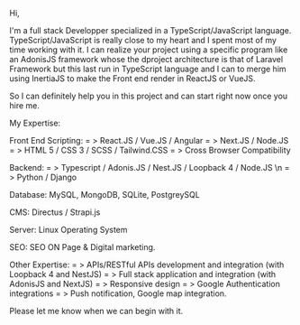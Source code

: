 Hi,

I'm a full stack Developper specialized in a TypeScript/JavaScript language.
TypeScript/JavaScript is really close to my heart and I spent most of my time working with it. 
I can realize your project using a specific program like an AdonisJS framework whose the dproject architecture is that of Laravel 
Framework but this last run in TypeScript language and I can to merge him using InertiaJS to make the Front end render in ReactJS or VueJS.

So I can definitely help you in this project and can start right now once you hire me.

My Expertise:

Front End Scripting:
= > React.JS / Vue.JS / Angular
= > Next.JS / Node.JS
= > HTML 5 / CSS 3 / SCSS / Tailwind.CSS
= > Cross Browser Compatibility

Backend: 
= > Typescript / Adonis.JS / Nest.JS / Loopback 4 / Node.JS \n
= > Python / Django


Database: MySQL, MongoDB, SQLite, PostgreySQL

CMS: Directus / Strapi.js

Server: Linux Operating System

SEO: SEO ON Page & Digital marketing.

Other Expertise:
= > APIs/RESTful APIs development and integration (with Loopback 4 and NestJS)
= > Full stack application and integration (with AdonisJS and NextJS)
= > Responsive design
= > Google Authentication integrations
= > Push notification, Google map integration.

Please let me know when we can begin with it. 
